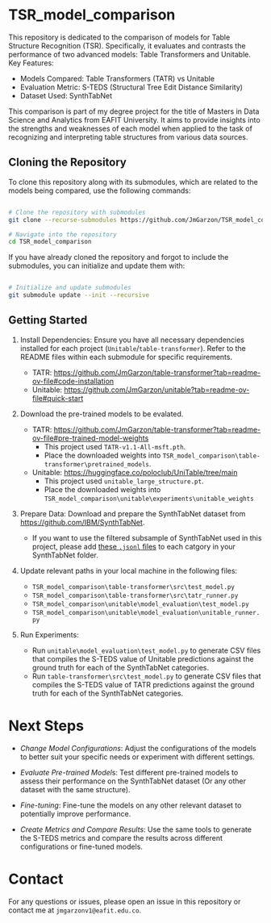 # TSR_model_comparison

This repository is dedicated to the comparison of models for Table Structure Recognition (TSR). Specifically, it evaluates and contrasts the performance of two advanced models: Table Transformers and Unitable.
Key Features:

- Models Compared: Table Transformers (TATR) vs Unitable
- Evaluation Metric: S-TEDS (Structural Tree Edit Distance Similarity)
- Dataset Used: SynthTabNet

This comparison is part of my degree project for the title of Masters in Data Science and Analytics from EAFIT University. It aims to provide insights into the strengths and weaknesses of each model when applied to the task of recognizing and interpreting table structures from various data sources.

## Cloning the Repository

To clone this repository along with its submodules, which are related to the models being compared, use the following commands:

```bash

# Clone the repository with submodules
git clone --recurse-submodules https://github.com/JmGarzon/TSR_model_comparison.git

# Navigate into the repository
cd TSR_model_comparison
```
If you have already cloned the repository and forgot to include the submodules, you can initialize and update them with:

```bash

# Initialize and update submodules
git submodule update --init --recursive
```

## Getting Started

1. Install Dependencies: Ensure you have all necessary dependencies installed for each project (`Unitable`/`table-transformer`).
Refer to the README files within each submodule for specific requirements.
    - TATR: https://github.com/JmGarzon/table-transformer?tab=readme-ov-file#code-installation
    - Unitable: https://github.com/JmGarzon/unitable?tab=readme-ov-file#quick-start

2. Download the pre-trained models to be evalated.
    - TATR: https://github.com/JmGarzon/table-transformer?tab=readme-ov-file#pre-trained-model-weights
        - This project used `TATR-v1.1-All-msft.pth`.
        - Place the downloaded weights into `TSR_model_comparison\table-transformer\pretrained_models`.
    - Unitable: https://huggingface.co/poloclub/UniTable/tree/main
        - This project used `unitable_large_structure.pt`.
        - Place the downloaded weights into `TSR_model_comparison\unitable\experiments\unitable_weights`

3. Prepare Data: Download and prepare the SynthTabNet dataset from https://github.com/IBM/SynthTabNet.
    - If you want to use the filtered subsample of SynthTabNet used in this project, please add [these `.jsonl` files](https://eafit-my.sharepoint.com/:f:/g/personal/jmgarzonv1_eafit_edu_co/Ep1_GLp3JK5OsVWu5sjPHicBRllbQ4wQnN9HycegwoyqLw?e=LDiUve) to each catgory in your SynthTabNet folder.

4. Update relevant paths in your local machine in the following files:
    - `TSR_model_comparison\table-transformer\src\test_model.py`
    - `TSR_model_comparison\table-transformer\src\tatr_runner.py`
    - `TSR_model_comparison\unitable\model_evaluation\test_model.py`
    - `TSR_model_comparison\unitable\model_evaluation\unitable_runner.py`

5. Run Experiments:
    - Run `unitable\model_evaluation\test_model.py` to generate CSV files that compiles the S-TEDS value of Unitable predictions against the ground truth for each of the SynthTabNet categories.
    - Run `table-transformer\src\test_model.py` to generate CSV files that compiles the S-TEDS value of TATR predictions against the ground truth for each of the SynthTabNet categories.

# Next Steps

- *Change Model Configurations*: Adjust the configurations of the models to better suit your specific needs or experiment with different settings.

- *Evaluate Pre-trained Model*s: Test different pre-trained models to assess their performance on the SynthTabNet dataset (Or any other dataset with the same structure).

- *Fine-tuning*: Fine-tune the models on any other relevant dataset to potentially improve performance.

- *Create Metrics and Compare Results*: Use the same tools to generate the S-TEDS metrics and compare the results across different configurations or fine-tuned models.

# Contact

For any questions or issues, please open an issue in this repository or contact me at `jmgarzonv1@eafit.edu.co`.